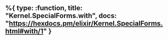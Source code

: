 %{
  type: :function,
  title: "Kernel.SpecialForms.with",
  docs: "https://hexdocs.pm/elixir/Kernel.SpecialForms.html#with/1"
}
---
